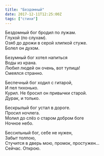 ```yaml
---
title: "Бездомный"
date: 2017-12-11T12:25:00Z
tags: ["стихи"]
---
```


Бездомный бог бродил по лужам.  
Глухой (по слухам).  
Озяб до дрожи в серой хлипкой стуже.  
Болел он духом.

Безумный бог хотел напиться  
Воды из крана.  
Любил людей он очень, вот тупица!  
Смеялся странно.

Беспечный бог ходил с гитарой,  
И пел тихонько.  
Курил. Не бросил он привычки старой.  
Дурак, и только.

Бескрылый бог устал в дороге.  
Просил ночлега.  
Молил до слёз о старом добром боге  
Ночное небо.

Бессильный бог, себе не нужен,  
Забыт толпою,  
Стучится в дверь мою, промок, простужен…  
Сейчас. Открою.  
